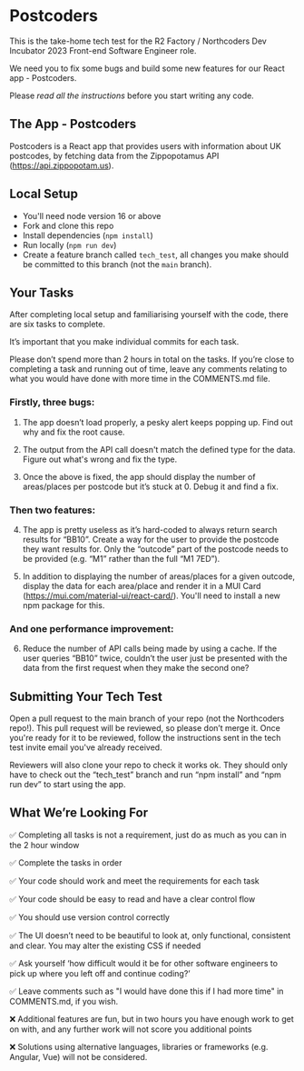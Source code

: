 # Postcoders

This is the take-home tech test for the R2 Factory / Northcoders Dev Incubator 2023 Front-end Software Engineer role.

We need you to fix some bugs and build some new features for our React app - Postcoders.

Please _read all the instructions_ before you start writing any code.

## The App - Postcoders

Postcoders is a React app that provides users with information about UK postcodes, by fetching data from the Zippopotamus API (https://api.zippopotam.us).

## Local Setup

-   You'll need node version 16 or above
-   Fork and clone this repo
-   Install dependencies (`npm install`)
-   Run locally (`npm run dev`)
-   Create a feature branch called `tech_test`, all changes you make should be committed to this branch (not the `main` branch).

## Your Tasks

After completing local setup and familiarising yourself with the code, there are six tasks to complete.

It’s important that you make individual commits for each task.

Please don’t spend more than 2 hours in total on the tasks. If you’re close to completing a task and running out of time, leave any comments relating to what you would have done with more time in the COMMENTS.md file.

### Firstly, three bugs:

1. The app doesn’t load properly, a pesky alert keeps popping up. Find out why and fix the root cause.

2. The output from the API call doesn't match the defined type for the data. Figure out what's wrong and fix the type.

3. Once the above is fixed, the app should display the number of areas/places per postcode but it’s stuck at 0. Debug it and find a fix.

### Then two features:

4. The app is pretty useless as it’s hard-coded to always return search results for “BB10”. Create a way for the user to provide the postcode they want results for. Only the “outcode” part of the postcode needs to be provided (e.g. “M1” rather than the full “M1 7ED”).

5. In addition to displaying the number of areas/places for a given outcode, display the data for each area/place and render it in a MUI Card (https://mui.com/material-ui/react-card/). You'll need to install a new npm package for this.

### And one performance improvement:

6. Reduce the number of API calls being made by using a cache. If the user queries “BB10” twice, couldn’t the user just be presented with the data from the first request when they make the second one?

## Submitting Your Tech Test

Open a pull request to the main branch of your repo (not the Northcoders repo!). This pull request will be reviewed, so please don’t merge it. Once you're ready for it to be reviewed, follow the instructions sent in the tech test invite email you've already received.

Reviewers will also clone your repo to check it works ok. They should only have to check out the “tech_test” branch and run “npm install” and “npm run dev” to start using the app.

## What We’re Looking For

✅ Completing all tasks is not a requirement, just do as much as you can in the 2 hour window

✅ Complete the tasks in order

✅ Your code should work and meet the requirements for each task

✅ Your code should be easy to read and have a clear control flow

✅ You should use version control correctly

✅ The UI doesn’t need to be beautiful to look at, only functional, consistent and clear. You may alter the existing CSS if needed

✅ Ask yourself ‘how difficult would it be for other software engineers to pick up where you left off and continue coding?’

✅ Leave comments such as "I would have done this if I had more time" in COMMENTS.md, if you wish.

❌ Additional features are fun, but in two hours you have enough work to get on with, and any further work will not score you additional points

❌ Solutions using alternative languages, libraries or frameworks (e.g. Angular, Vue) will not be considered.
